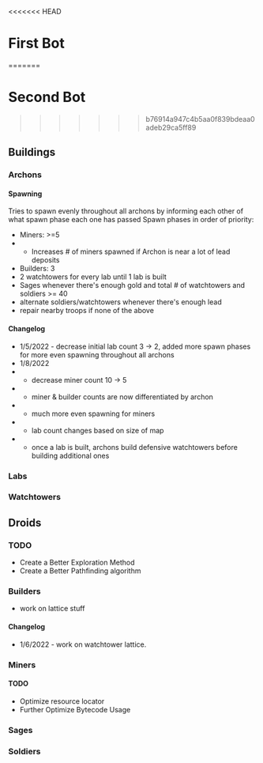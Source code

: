 <<<<<<< HEAD
# First Bot
=======
# Second Bot
>>>>>>> b76914a947c4b5aa0f839bdeaa0adeb29ca5ff89

## Buildings
### Archons
#### Spawning
Tries to spawn evenly throughout all archons by informing each other of what spawn phase each one has passed
Spawn phases in order of priority:
- Miners: >=5
- - Increases # of miners spawned if Archon is near a lot of lead deposits
- Builders: 3
- 2 watchtowers for every lab until 1 lab is built
- Sages whenever there's enough gold and total # of watchtowers and soldiers >= 40
- alternate soldiers/watchtowers whenever there's enough lead
- repair nearby troops if none of the above

#### Changelog
- 1/5/2022 - decrease initial lab count 3 -> 2, added more spawn phases for more even spawning throughout all archons
- 1/8/2022
- - decrease miner count 10 -> 5
- - miner & builder counts are now differentiated by archon
- - much more even spawning for miners
- - lab count changes based on size of map
- - once a lab is built, archons build defensive watchtowers before building additional ones

### Labs
### Watchtowers
## Droids
### TODO
- Create a Better Exploration Method
- Create a Better Pathfinding algorithm
### Builders
- work on lattice stuff
#### Changelog
- 1/6/2022 - work on watchtower lattice.
### Miners
#### TODO
- Optimize resource locator
- Further Optimize Bytecode Usage
### Sages
### Soldiers
